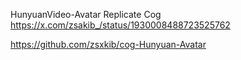 
HunyuanVideo-Avatar Replicate Cog
https://x.com/zsakib_/status/1930008488723525762

https://github.com/zsxkib/cog-Hunyuan-Avatar
